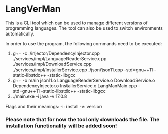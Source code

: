 # LangVerMan

This is a CLI tool which can be used to manage different versions of programming languages. The tool can also be used to switch environments automatically.

In order to use the program, the following commands need to be executed:

1. g++ -c ./injector/DependencyInjector.cpp ./services/impl/LanguageReaderService.cpp ./services/impl/DownloadService.cpp ./services/impl/InstallerService.cpp ./json/json11.cpp -std=gnu++11 -static-libstdc++ -static-libgcc
2. g++ -o main json11.o LanguageReaderService.o DownloadService.o DependencyInjector.o InstallerService.o LangManMain.cpp -std=gnu++11 -static-libstdc++ -static-libgcc
3. ./main.exe -i java -v 17.0.8

Flags and their meanings:
-i: install
-v: version

<h3>Please note that for now the tool only downloads the file. The installation functionality will be added soon!</h3>
